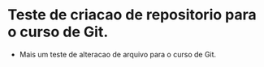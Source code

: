 # Teste de criacao de repositorio para o curso de Git.
- Mais um teste de alteracao de arquivo para o curso de Git.
